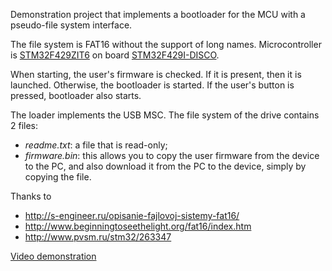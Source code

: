 Demonstration project that implements a bootloader for the MCU with a pseudo-file system interface.

The file system is FAT16 without the support of long names.
Microcontroller is [STM32F429ZIT6](https://www.st.com/en/microcontrollers/stm32f429zi.html) on board [STM32F429I-DISCO](https://www.st.com/en/evaluation-tools/32f429idiscovery.html).

When starting, the user's firmware is checked.
If it is present, then it is launched. Otherwise, the bootloader is started.
If the user's button is pressed, bootloader also starts.

The loader implements the USB MSC. The file system of the drive contains 2 files:
  *  *readme.txt*: a file that is read-only;
  *  *firmware.bin*: this allows you to copy the user firmware from the device to the PC, and also download it from the PC to the device, simply by copying the file.

Thanks to
  * http://s-engineer.ru/opisanie-fajlovoj-sistemy-fat16/
  * http://www.beginningtoseethelight.org/fat16/index.htm
  * http://www.pvsm.ru/stm32/263347

[Video demonstration](https://www.youtube.com/watch?v=drFkwgE9rDg)
